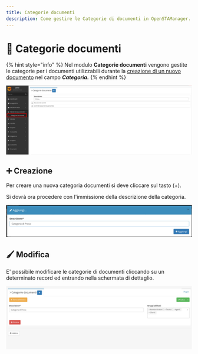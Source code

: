 ```yaml
---
title: Categorie documenti
description: Come gestire le Categorie di documenti in OpenSTAManager.
---
```


# 📑 Categorie documenti

{% hint style="info" %}
Nel modulo **Categorie documenti** vengono gestite le categorie per i documenti utilizzabili durante la [creazione di un nuovo documento](../../../modules/gestionedocumentale/broken-reference/) nel campo _**Categoria.**_
{% endhint %}

![](<../../../.gitbook/assets/image (91) (1) (1).png>)

## ➕ Creazione

Per creare una nuova categoria documenti si deve cliccare sul tasto (+).

Si dovrà ora procedere con l'immissione della descrizione della categoria.

![](<../../../.gitbook/assets/image (92) (1) (1) (1).png>)

## 🖌️ Modifica

E' possibile modificare le categorie di documenti cliccando su un determinato record ed entrando nella schermata di dettaglio.

![](<../../../.gitbook/assets/image (63) (1) (1) (1) (1) (1) (1) (1) (1) (1).png>)
